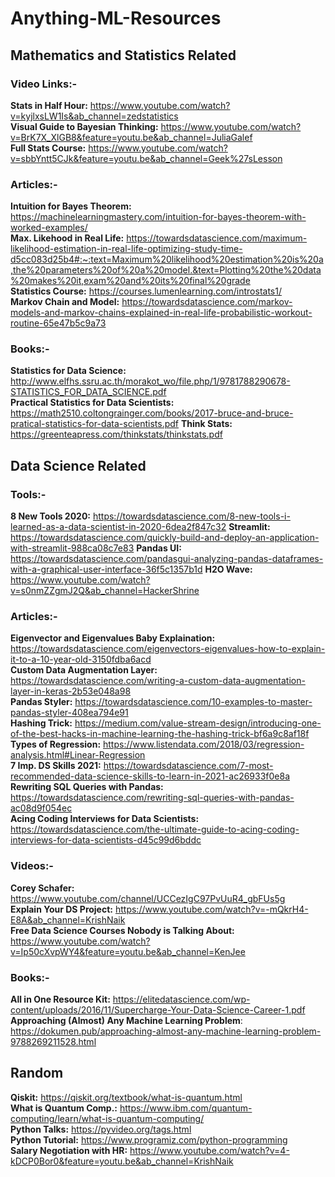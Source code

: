 # Anything-ML-Resources
## Mathematics and Statistics Related
### Video Links:-
**Stats in Half Hour:** https://www.youtube.com/watch?v=kyjlxsLW1Is&ab_channel=zedstatistics \
**Visual Guide to Bayesian Thinking:** https://www.youtube.com/watch?v=BrK7X_XlGB8&feature=youtu.be&ab_channel=JuliaGalef \
**Full Stats Course:** https://www.youtube.com/watch?v=sbbYntt5CJk&feature=youtu.be&ab_channel=Geek%27sLesson 

### Articles:-
**Intuition for Bayes Theorem:** https://machinelearningmastery.com/intuition-for-bayes-theorem-with-worked-examples/ \
**Max. Likehood in Real Life:** https://towardsdatascience.com/maximum-likelihood-estimation-in-real-life-optimizing-study-time-d5cc083d25b4#:~:text=Maximum%20likelihood%20estimation%20is%20a,the%20parameters%20of%20a%20model.&text=Plotting%20the%20data%20makes%20it,exam%20and%20its%20final%20grade \
**Statistics Course:** https://courses.lumenlearning.com/introstats1/ \
**Markov Chain and Model:** https://towardsdatascience.com/markov-models-and-markov-chains-explained-in-real-life-probabilistic-workout-routine-65e47b5c9a73

### Books:-
**Statistics for Data Science:** http://www.elfhs.ssru.ac.th/morakot_wo/file.php/1/9781788290678-STATISTICS_FOR_DATA_SCIENCE.pdf \
**Practical Statistics for Data Scientists:** https://math2510.coltongrainger.com/books/2017-bruce-and-bruce-pratical-statistics-for-data-scientists.pdf
**Think Stats:** https://greenteapress.com/thinkstats/thinkstats.pdf

## Data Science Related
### Tools:-
**8 New Tools 2020:** https://towardsdatascience.com/8-new-tools-i-learned-as-a-data-scientist-in-2020-6dea2f847c32
**Streamlit:** https://towardsdatascience.com/quickly-build-and-deploy-an-application-with-streamlit-988ca08c7e83
**Pandas UI:** https://towardsdatascience.com/pandasgui-analyzing-pandas-dataframes-with-a-graphical-user-interface-36f5c1357b1d
**H2O Wave:** https://www.youtube.com/watch?v=s0nmZZgmJ2Q&ab_channel=HackerShrine

### Articles:-
**Eigenvector and Eigenvalues Baby Explaination:** https://towardsdatascience.com/eigenvectors-eigenvalues-how-to-explain-it-to-a-10-year-old-3150fdba6acd \
**Custom Data Augmentation Layer:** https://towardsdatascience.com/writing-a-custom-data-augmentation-layer-in-keras-2b53e048a98 \
**Pandas Styler:** https://towardsdatascience.com/10-examples-to-master-pandas-styler-408ea794e91 \
**Hashing Trick:** https://medium.com/value-stream-design/introducing-one-of-the-best-hacks-in-machine-learning-the-hashing-trick-bf6a9c8af18f \
**Types of Regression:** https://www.listendata.com/2018/03/regression-analysis.html#Linear-Regression \
**7 Imp. DS Skills 2021:** https://towardsdatascience.com/7-most-recommended-data-science-skills-to-learn-in-2021-ac26933f0e8a \
**Rewriting SQL Queries with Pandas:** https://towardsdatascience.com/rewriting-sql-queries-with-pandas-ac08d9f054ec \
**Acing Coding Interviews for Data Scientists:** https://towardsdatascience.com/the-ultimate-guide-to-acing-coding-interviews-for-data-scientists-d45c99d6bddc

### Videos:-
**Corey Schafer:** https://www.youtube.com/channel/UCCezIgC97PvUuR4_gbFUs5g \
**Explain Your DS Project:** https://www.youtube.com/watch?v=-mQkrH4-E8A&ab_channel=KrishNaik \
**Free Data Science Courses Nobody is Talking About:** https://www.youtube.com/watch?v=Ip50cXvpWY4&feature=youtu.be&ab_channel=KenJee

### Books:-
**All in One Resource Kit:** https://elitedatascience.com/wp-content/uploads/2016/11/Supercharge-Your-Data-Science-Career-1.pdf \
**Approaching (Almost) Any Machine Learning Problem**: https://dokumen.pub/approaching-almost-any-machine-learning-problem-9788269211528.html

## Random
**Qiskit:** https://qiskit.org/textbook/what-is-quantum.html \
**What is Quantum Comp.:** https://www.ibm.com/quantum-computing/learn/what-is-quantum-computing/ \
**Python Talks:** https://pyvideo.org/tags.html \
**Python Tutorial:** https://www.programiz.com/python-programming \
**Salary Negotiation with HR:** https://www.youtube.com/watch?v=4-kDCP0Bor0&feature=youtu.be&ab_channel=KrishNaik
